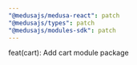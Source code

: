 ```yaml
---
"@medusajs/medusa-react": patch
"@medusajs/types": patch
"@medusajs/modules-sdk": patch
---
```


feat(cart): Add cart module package
